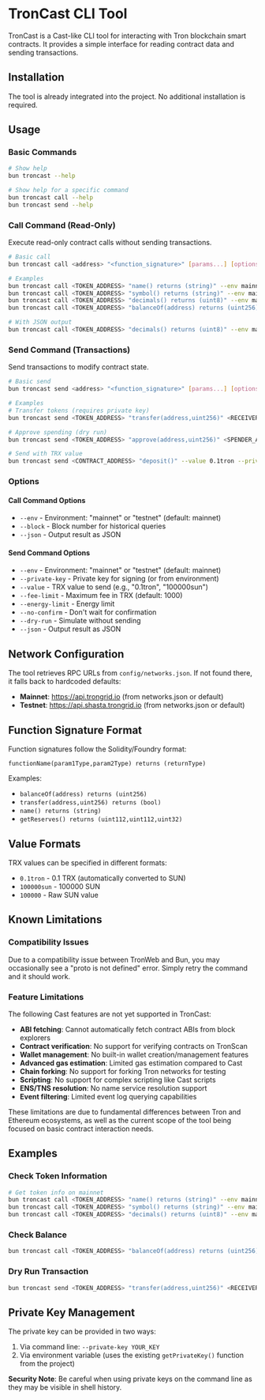 # TronCast CLI Tool

TronCast is a Cast-like CLI tool for interacting with Tron blockchain smart contracts. It provides a simple interface for reading contract data and sending transactions.

## Installation

The tool is already integrated into the project. No additional installation is required.

## Usage

### Basic Commands

```bash
# Show help
bun troncast --help

# Show help for a specific command
bun troncast call --help
bun troncast send --help
```

### Call Command (Read-Only)

Execute read-only contract calls without sending transactions.

```bash
# Basic call
bun troncast call <address> "<function_signature>" [params...] [options]

# Examples
bun troncast call <TOKEN_ADDRESS> "name() returns (string)" --env mainnet
bun troncast call <TOKEN_ADDRESS> "symbol() returns (string)" --env mainnet
bun troncast call <TOKEN_ADDRESS> "decimals() returns (uint8)" --env mainnet
bun troncast call <TOKEN_ADDRESS> "balanceOf(address) returns (uint256)" <WALLET_ADDRESS> --env mainnet

# With JSON output
bun troncast call <TOKEN_ADDRESS> "decimals() returns (uint8)" --env mainnet --json
```

### Send Command (Transactions)

Send transactions to modify contract state.

```bash
# Basic send
bun troncast send <address> "<function_signature>" [params...] [options]

# Examples
# Transfer tokens (requires private key)
bun troncast send <TOKEN_ADDRESS> "transfer(address,uint256)" <RECEIVER_ADDRESS>,1000000 --private-key YOUR_KEY

# Approve spending (dry run)
bun troncast send <TOKEN_ADDRESS> "approve(address,uint256)" <SPENDER_ADDRESS>,1000000 --dry-run

# Send with TRX value
bun troncast send <CONTRACT_ADDRESS> "deposit()" --value 0.1tron --private-key YOUR_KEY
```

### Options

#### Call Command Options

- `--env` - Environment: "mainnet" or "testnet" (default: mainnet)
- `--block` - Block number for historical queries
- `--json` - Output result as JSON

#### Send Command Options

- `--env` - Environment: "mainnet" or "testnet" (default: mainnet)
- `--private-key` - Private key for signing (or from environment)
- `--value` - TRX value to send (e.g., "0.1tron", "100000sun")
- `--fee-limit` - Maximum fee in TRX (default: 1000)
- `--energy-limit` - Energy limit
- `--no-confirm` - Don't wait for confirmation
- `--dry-run` - Simulate without sending
- `--json` - Output result as JSON

## Network Configuration

The tool retrieves RPC URLs from `config/networks.json`. If not found there, it falls back to hardcoded defaults:

- **Mainnet**: https://api.trongrid.io (from networks.json or default)
- **Testnet**: https://api.shasta.trongrid.io (from networks.json or default)

## Function Signature Format

Function signatures follow the Solidity/Foundry format:

```
functionName(param1Type,param2Type) returns (returnType)
```

Examples:

- `balanceOf(address) returns (uint256)`
- `transfer(address,uint256) returns (bool)`
- `name() returns (string)`
- `getReserves() returns (uint112,uint112,uint32)`

## Value Formats

TRX values can be specified in different formats:

- `0.1tron` - 0.1 TRX (automatically converted to SUN)
- `100000sun` - 100000 SUN
- `100000` - Raw SUN value

## Known Limitations

### Compatibility Issues

Due to a compatibility issue between TronWeb and Bun, you may occasionally see a "proto is not defined" error. Simply retry the command and it should work.

### Feature Limitations

The following Cast features are not yet supported in TronCast:

- **ABI fetching**: Cannot automatically fetch contract ABIs from block explorers
- **Contract verification**: No support for verifying contracts on TronScan
- **Wallet management**: No built-in wallet creation/management features
- **Advanced gas estimation**: Limited gas estimation compared to Cast
- **Chain forking**: No support for forking Tron networks for testing
- **Scripting**: No support for complex scripting like Cast scripts
- **ENS/TNS resolution**: No name service resolution support
- **Event filtering**: Limited event log querying capabilities

These limitations are due to fundamental differences between Tron and Ethereum ecosystems, as well as the current scope of the tool being focused on basic contract interaction needs.

## Examples

### Check Token Information

```bash
# Get token info on mainnet
bun troncast call <TOKEN_ADDRESS> "name() returns (string)" --env mainnet
bun troncast call <TOKEN_ADDRESS> "symbol() returns (string)" --env mainnet
bun troncast call <TOKEN_ADDRESS> "decimals() returns (uint8)" --env mainnet
```

### Check Balance

```bash
bun troncast call <TOKEN_ADDRESS> "balanceOf(address) returns (uint256)" <WALLET_ADDRESS> --env mainnet
```

### Dry Run Transaction

```bash
bun troncast send <TOKEN_ADDRESS> "transfer(address,uint256)" <RECEIVER_ADDRESS>,1000000 --dry-run
```

## Private Key Management

The private key can be provided in two ways:

1. Via command line: `--private-key YOUR_KEY`
2. Via environment variable (uses the existing `getPrivateKey()` function from the project)

**Security Note**: Be careful when using private keys on the command line as they may be visible in shell history.
